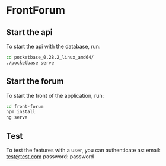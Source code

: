 # FrontForum

## Start the api
To start the api with the database, run:

```bash
cd pocketbase_0.28.2_linux_amd64/
./pocketbase serve
```

## Start the forum
To start the front of the application, run:

```bash
cd front-forum
npm install
ng serve
```

## Test
To test the features with a user, you can authenticate as:
email: test@test.com
password: password